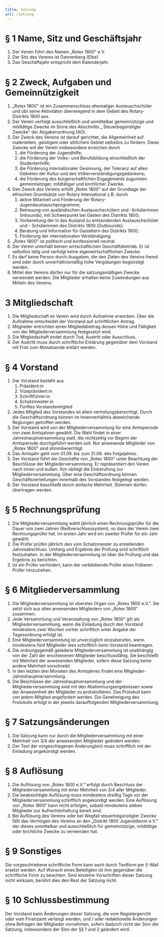 ```yaml
---
title: Satzung
url: /satzung
---
```


# § 1 Name, Sitz und Geschäftsjahr

1. Der Verein führt den Namen „Rotex 1800" e.V.
2. Der Sitz des Vereins ist Dannenberg (Elbe)
3. Das Geschäftsjahr entspricht dem Kalenderjahr.

# § 2 Zweck, Aufgaben und Gemeinnützigkeit

1. „Rotex 1800" ist ein Zusammenschluss ehemaliger Austauschschüler und übt seine Aktivitäten überwiegend in dem Gebiet des Rotary-Distrikts 1800 aus.
2. Der Verein verfolgt ausschließlich und unmittelbar gemeinnützige und mildtätige Zwecke im Sinne des Abschnitts „ Steuerbegünstigte Zwecke" der Abgabenordnung (AO).
3.  Der Zweck des Vereins ist darauf gerichtet, die Allgemeinheit auf materiellem, geistigem oder sittlichem Gebiet selbstlos zu fördern. Diese Zwecke will der Verein insbesondere erreichen durch
    1. die Förderung der Jugendhilfe;
    2. die Förderung der Volks- und Berufsbildung einschließlich der Studentenhilfe;
    3. die Förderung internationaler Gesinnung, der Toleranz auf allen Gebieten der Kultur und des Völkerverständigungsgedankens;
    4. die Förderung des bürgerschaftlichen Engagements zugunsten gemeinnütziger, mildtätiger und kirchlicher Zwecke.
4. Den Zweck des Vereins erfüllt „Rotex 1800" auf der Grundlage der ethischen Grundsätze von Rotary International z.B. durch
    1. aktive Mitarbeit und Förderung der Rotary-Jugendaustauschprogramme;
    2. Betreuung von ausländischen Austauschschülern und -Schülerinnen (Inbounds), mit Schwerpunkt bei Gästen des Distrikts 1800;
    3. Vorbereitung der in das Ausland zu entsendenden Austauschschüler und - Schülerinnen des Distrikts 1800 (Outbounds);
    4. Beratung und Information für Gasteltern des Distrikts 1800;
    5. Förderung der internationalen Verständigung.
5. „Rotex 1800" ist politisch und konfessionell neutral.
6. Der Verein unterhält keinen wirtschaftlichen Geschäftsbetrieb. Er ist selbstlos tätig und verfolgt keine eigenwirtschaftlichen Zwecke.
7. Es darf keine Person durch Ausgaben, die den Zielen des Vereins fremd sind oder durch unverhältnismäßig hohe Vergütungen begünstigt werden.
8. Mittel des Vereins dürfen nur für die satzungsmäßigen Zwecke verwendet werden. Die Mitglieder erhalten keine Zuwendungen aus Mitteln des Vereins.

# 3 Mitgliedschaft

1. Die Mitgliedschaft im Verein wird durch Aufnahme erworben. Über die Aufnahme entscheidet der Vorstand auf schriftlichen Antrag.
2. Mitglieder entrichten einen Mitgliedsbeitrag dessen Höhe und Fälligkeit von der Mitgliederversammlung festgesetzt wird.
3. Die Mitgliedschaft endet durch Tod, Austritt oder Ausschluss.
4. Der Austritt muss durch schriftliche Erklärung gegenüber dem Vorstand mit Frist zum Monatsende erklärt werden.

# § 4 Vorstand

1. Der Vorstand besteht aus
   1. Präsident:in
   2. Vizepräsident:in
   3. Schriftführer:in
   4. Schatzmeister:in
   5. Fünftes Vorstandsmitglied
2. Jedes Mitglied des Vorstandes ist allein vertretungsberechtigt. Durch die Geschäftsordnung können im Innenverhältnis abweichende Reglungen getroffen werden.
3. Der Vorstand wird von der Mitgliederversammlung für eine Amtsperiode von zwei Amtsjahren gewählt. Die Wahl findet in einer Jahreshauptversammlung statt, die rechtzeitig vor Beginn der Amtsperiode durchgeführt werden soll. Nur anwesende Mitglieder von „Rotex 1800" sind stimmberechtigt.
4. Das Amtsjahr geht vom 01.09. bis zum 31.08. des Folgejahres.
5. Der Vorstand führt die Geschäfte von „Rotex 1800" unter Beachtung der Beschlüsse der Mitgliederversammlung. Er repräsentiert den Verein nach innen und außen. Ihm obliegt die Einberufung zur Mitgliederversammlung. Über eine Geschäftsordnung können Geschäftsverteilungen innerhalb des Vorstandes festgelegt werden.
6. Der Vorstand beschließt durch einfache Mehrheit. Stimmen dürfen übertragen werden.

# § 5 Rechnungsprüfung
1. Die Mitgliederversammlung wählt jährlich einen Rechnungsprüfer für die Dauer von zwei Jahren (Reißverschlusssystem), so dass der Verein zwei Rechnungsprüfer hat. Im ersten Jahr wird ein zweiter Prüfer für ein Jahr gewählt.
2. Die Prüfer prüfen jährlich den vom Schatzmeister zu erstellenden Jahresabschluss. Umfang und Ergebnis der Prüfung sind schriftlich festzuhalten. In der Mitgliederversammlung ist über die Prüfung und das Ergebnis zu berichten.
3. Ist ein Prüfer verhindert, kann der verbleibende Prüfer einen früheren Prüfer hinzuziehen.

# § 6 Mitgliederversammlung
1. Die Mitgliederversammlung ist oberstes Organ von „Rotex 1800 e.V.“. Sie setzt sich aus allen anwesenden Mitgliedern von „Rotex 1800“ zusammen.
2. Jede Versammlung und Veranstaltung von „Rotex 1800“ gilt als Mitgliederversammlung, wenn die Einladung durch den Vorstand mindestens zwei Wochen vorher schriftlich unter Angabe der Tagesordnung erfolgt ist.
4. Eine Mitgliederversammlung ist unverzüglich einzuberufen, wenn mindestens fünf Mitglieder dies schriftlich beim Vorstand beantragen.
5. Die ordnungsgemäß geladene Mitgliederversammlung ist unabhängig von der Zahl der erschienenen Mitglieder beschlussfähig. Sie beschließt mit Mehrheit der anwesenden Mitglieder, sofern diese Satzung keine andere Mehrheit vorschreibt.
6. In den letzten drei Monaten des Amtsjahres findet eine Mitglieder- Jahreshauptversammlung.
7. Die Beschlüsse der Jahreshauptversammlung und der Mitgliederversammlung sind mit den Abstimmungsergebnissen sowie der Anwesenheit der Mitglieder zu protokollieren. Das Protokoll kann von jedem Mitglied angefordert werden. Die Genehmigung des Protokolls erfolgt in der jeweils darauffolgenden Mitgliederversammlung.

# § 7 Satzungsänderungen
1. Die Satzung kann nur durch die Mitgliederversammlung mit einer Mehrheit von 3/4 der anwesenden Mitglieder geändert werden.
2. Der Text der vorgeschlagenen Änderung(en) muss schriftlich mit der Einladung angekündigt werden.

# § 8 Auflösung
1. Die Auflösung von „Rotex 1800 e.V.“ erfolgt durch Beschluss der Mitgliederversammlung mit einer Mehrheit von 3/4 aller Mitglieder.
2. Die beabsichtigte Auflösung muss mindestens dreißig Tage vor der Mitgliederversammlung schriftlich angekündigt werden. Eine Auflösung von „Rotex 1800“ kann nicht erfolgen, sobald mindestens sieben Mitglieder zur Aufrechterhaltung bereit sind.
3. Bei Auflösung des Vereins oder bei Wegfall steuerbegünstigter Zwecke fällt das Vermögen des Vereins an den „Distrikt 1800 Jugenddienst e.V.“ der dieses unmittelbar und ausschließlich für gemeinnützige, mildtätige oder kirchliche Zwecke zu verwenden hat.

# § 9 Sonstiges
Die vorgeschriebene schriftliche Form kann auch durch Textform per E-Mail ersetzt werden. Auf Wunsch eines Beteiligten ist ihm gegenüber die schriftliche Form zu beachten. Sind einzelne Vorschriften dieser Satzung nicht wirksam, berührt dies den Rest der Satzung nicht.

# § 10 Schlussbestimmung
Der Vorstand kann Änderungen dieser Satzung, die vom Registergericht oder vom Finanzamt verlangt werden, und / oder redaktionelle Änderungen ohne Befragen der Mitglieder vornehmen, sofern dadurch nicht der Sinn der Satzung, insbesondere der Sinn der §§ 1 und 2 geändert wird.